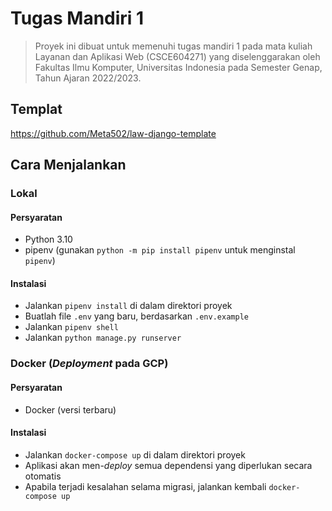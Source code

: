 # Tugas Mandiri 1

> Proyek ini dibuat untuk memenuhi tugas mandiri 1 pada mata kuliah Layanan dan Aplikasi Web (CSCE604271) yang diselenggarakan oleh Fakultas Ilmu Komputer, Universitas Indonesia pada Semester Genap, Tahun Ajaran 2022/2023.

## Templat

<https://github.com/Meta502/law-django-template>

## Cara Menjalankan

### Lokal

#### Persyaratan

- Python 3.10
- pipenv (gunakan `python -m pip install pipenv` untuk menginstal `pipenv`)

#### Instalasi

- Jalankan `pipenv install` di dalam direktori proyek
- Buatlah file `.env` yang baru, berdasarkan `.env.example`
- Jalankan `pipenv shell`
- Jalankan `python manage.py runserver`

### Docker (*Deployment* pada GCP)

#### Persyaratan

- Docker (versi terbaru)

#### Instalasi

- Jalankan `docker-compose up` di dalam direktori proyek
- Aplikasi akan men-*deploy* semua dependensi yang diperlukan secara otomatis
- Apabila terjadi kesalahan selama migrasi, jalankan kembali `docker-compose up`
